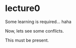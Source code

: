# lecture0

Some learning is required... haha

Now, lets see some conflicts.

This must be present.

